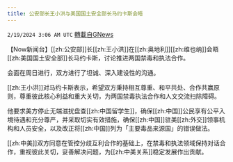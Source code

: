 ```yaml
---
title: 公安部长王小洪与美国国土安全部长马约卡斯会晤
---
```

`2/19/2024 3:06 AM UTC` [轉載自GNews](https://gnews.org/articles/2321545)

【Now新闻台】[[zh:公安部]]长[[zh:王小洪]]在[[zh:奥地利]][[zh:维也纳]]会晤[[zh:美国国土安全部]]长马约卡斯，讨论推进两国禁毒和执法合作。

会面在周日进行，双方进行了坦诚、深入建设性的沟通。

[[zh:王小洪]]对马约卡斯表示，希望双方秉持相互尊重、和平共处、合作共赢原则，尊重彼此核心利益和重大关切，为两国禁毒执法合作和人文交流扫除障碍。

他要求美方停止无端滋扰盘查[[zh:中国留学生]]，确保[[zh:中国]]公民享有公平入境待遇和充分尊严，并采取切实有效措施，确保[[zh:中国]]驻美[[zh:外交]]领事机构和人员安全，以及改正将[[zh:中国]]列为「主要毒品来源国」的错误做法。

[[zh:中美]]双方同意在管控分歧互利合作的基础上，在禁毒和执法领域保持对话合作，重视彼此关切，妥善解决问题，为[[zh:中美关系]]稳定发展作出贡献。
